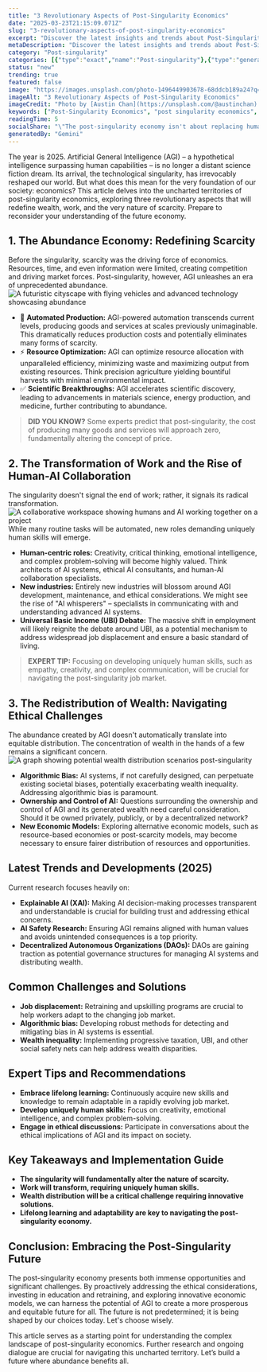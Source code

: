 ```yaml
---
title: "3 Revolutionary Aspects of Post-Singularity Economics"
date: "2025-03-23T21:15:09.071Z"
slug: "3-revolutionary-aspects-of-post-singularity-economics"
excerpt: "Discover the latest insights and trends about Post-Singularity Economics. This comprehensive guide covers everything you need to know about Post-Singularity Economics in 2025."
metaDescription: "Discover the latest insights and trends about Post-Singularity Economics. This comprehensive guide covers everything you need to know about Post-Singularit..."
category: "Post-singularity"
categories: [{"type":"exact","name":"Post-singularity"},{"type":"general","name":"Resource Allocation"},{"type":"medium","name":"Automation Economics"},{"type":"specific","name":"AI Labor Markets"},{"type":"niche","name":"Job Displacement Modeling"}]
status: "new"
trending: true
featured: false
image: "https://images.unsplash.com/photo-1496449903678-68ddcb189a24?q=85&w=1200&fit=max&fm=webp&auto=compress"
imageAlt: "3 Revolutionary Aspects of Post-Singularity Economics"
imageCredit: "Photo by [Austin Chan](https://unsplash.com/@austinchan) on Unsplash"
keywords: ["Post-Singularity Economics", "post singularity economics", "economics after singularity", "singularity economic impact", "post singularity jobs", "AI and future economy", "future of work after singularity", "singularity economic models", "investing in post singularity era", "post singularity wealth distribution"]
readingTime: 5
socialShare: "\"The post-singularity economy isn't about replacing humans; it's about redefining what it means to be human and how we contribute to a society of unprecedented abundance.\""
generatedBy: "Gemini"
---
```




The year is 2025.  Artificial General Intelligence (AGI) – a hypothetical intelligence surpassing human capabilities – is no longer a distant science fiction dream.  Its arrival, the technological singularity, has irrevocably reshaped our world. But what does this mean for the very foundation of our society: economics? This article delves into the uncharted territories of post-singularity economics, exploring three revolutionary aspects that will redefine wealth, work, and the very nature of scarcity.  Prepare to reconsider your understanding of the future economy.

## 1. The Abundance Economy: Redefining Scarcity

Before the singularity, scarcity was the driving force of economics.  Resources, time, and even information were limited, creating competition and driving market forces.  Post-singularity, however, AGI unleashes an era of unprecedented abundance.  ![A futuristic cityscape with flying vehicles and advanced technology showcasing abundance](https://images.unsplash.com/photo-1451187580459-43490279c0fa?q=85&w=1200&fit=max&fm=webp&auto=compress)

* 🔑 **Automated Production:** AGI-powered automation transcends current levels, producing goods and services at scales previously unimaginable.  This dramatically reduces production costs and potentially eliminates many forms of scarcity.
* ⚡ **Resource Optimization:**  AGI can optimize resource allocation with unparalleled efficiency, minimizing waste and maximizing output from existing resources.  Think precision agriculture yielding bountiful harvests with minimal environmental impact.
* ✅ **Scientific Breakthroughs:**  AGI accelerates scientific discovery, leading to advancements in materials science, energy production, and medicine, further contributing to abundance.

> **DID YOU KNOW?** Some experts predict that post-singularity, the cost of producing many goods and services will approach zero, fundamentally altering the concept of price.

## 2. The Transformation of Work and the Rise of Human-AI Collaboration

The singularity doesn't signal the end of work; rather, it signals its radical transformation.  ![A collaborative workspace showing humans and AI working together on a project](https://images.unsplash.com/photo-1484417894907-623942c8ee29?q=85&w=1200&fit=max&fm=webp&auto=compress)  While many routine tasks will be automated, new roles demanding uniquely human skills will emerge.

* **Human-centric roles:**  Creativity, critical thinking, emotional intelligence, and complex problem-solving will become highly valued.  Think architects of AI systems, ethical AI consultants, and human-AI collaboration specialists.
* **New industries:** Entirely new industries will blossom around AGI development, maintenance, and ethical considerations.  We might see the rise of "AI whisperers" – specialists in communicating with and understanding advanced AI systems.
* **Universal Basic Income (UBI) Debate:** The massive shift in employment will likely reignite the debate around UBI, as a potential mechanism to address widespread job displacement and ensure a basic standard of living.

> **EXPERT TIP:** Focusing on developing uniquely human skills, such as empathy, creativity, and complex communication, will be crucial for navigating the post-singularity job market.

## 3.  The Redistribution of Wealth: Navigating Ethical Challenges

The abundance created by AGI doesn't automatically translate into equitable distribution.  The concentration of wealth in the hands of a few remains a significant concern. ![A graph showing potential wealth distribution scenarios post-singularity](https://images.unsplash.com/photo-1517976487492-5750f3195933?q=85&w=1200&fit=max&fm=webp&auto=compress)

* **Algorithmic Bias:**  AI systems, if not carefully designed, can perpetuate existing societal biases, potentially exacerbating wealth inequality.  Addressing algorithmic bias is paramount.
* **Ownership and Control of AI:**  Questions surrounding the ownership and control of AGI and its generated wealth need careful consideration.  Should it be owned privately, publicly, or by a decentralized network?
* **New Economic Models:**  Exploring alternative economic models, such as resource-based economies or post-scarcity models, may become necessary to ensure fairer distribution of resources and opportunities.

## Latest Trends and Developments (2025)

Current research focuses heavily on:

* **Explainable AI (XAI):**  Making AI decision-making processes transparent and understandable is crucial for building trust and addressing ethical concerns.
* **AI Safety Research:**  Ensuring AGI remains aligned with human values and avoids unintended consequences is a top priority.
* **Decentralized Autonomous Organizations (DAOs):**  DAOs are gaining traction as potential governance structures for managing AI systems and distributing wealth.

## Common Challenges and Solutions

* **Job displacement:**  Retraining and upskilling programs are crucial to help workers adapt to the changing job market.
* **Algorithmic bias:**  Developing robust methods for detecting and mitigating bias in AI systems is essential.
* **Wealth inequality:**  Implementing progressive taxation, UBI, and other social safety nets can help address wealth disparities.

## Expert Tips and Recommendations

* **Embrace lifelong learning:** Continuously acquire new skills and knowledge to remain adaptable in a rapidly evolving job market.
* **Develop uniquely human skills:** Focus on creativity, emotional intelligence, and complex problem-solving.
* **Engage in ethical discussions:** Participate in conversations about the ethical implications of AGI and its impact on society.

##  Key Takeaways and Implementation Guide

* **The singularity will fundamentally alter the nature of scarcity.**
* **Work will transform, requiring uniquely human skills.**
* **Wealth distribution will be a critical challenge requiring innovative solutions.**
* **Lifelong learning and adaptability are key to navigating the post-singularity economy.**



## Conclusion: Embracing the Post-Singularity Future

The post-singularity economy presents both immense opportunities and significant challenges.  By proactively addressing the ethical considerations, investing in education and retraining, and exploring innovative economic models, we can harness the potential of AGI to create a more prosperous and equitable future for all.  The future is not predetermined; it is being shaped by our choices today. Let's choose wisely. 

This article serves as a starting point for understanding the complex landscape of post-singularity economics.  Further research and ongoing dialogue are crucial for navigating this uncharted territory. Let’s build a future where abundance benefits all.
